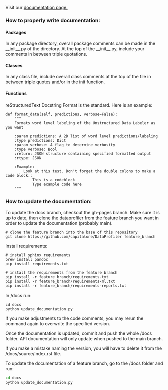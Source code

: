 Visit our [documentation page.](https://github.cloud.capitalone.com/pages/data-innovation/data-profiler/)

### How to properly write documentation:  

#### Packages  
In any package directory, overall package comments can be made in the 
\_\_init\_\_.py of the directory. At the top of the \_\_init\_\_.py,
include your comments in between triple quotations.

#### Classes  
In any class file, include overall class comments at the top of the file
in between triple quotes and/or in the init function.

#### Functions  
reStructuredText Docstring Format is the standard. Here is an example:

    def format_data(self, predictions, verbose=False):
        """
        Formats word level labeling of the Unstructured Data Labeler as you want
        
        :param predictions: A 2D list of word level predictions/labeling
        :type predictions: Dict
        :param verbose: A flag to determine verbosity
        :type verbose: Bool
        :return: JSON structure containing specified formatted output
        :rtype: JSON
        
        :Example:
            Look at this test. Don't forget the double colons to make a code block::
                This is a codeblock
                Type example code here
        """

### How to update the documentation:

To update the docs branch, checkout the gh-pages branch. Make sure it is up to
date, then clone the dataprofiler from the feature branch you want in order to
update the documentation (probably main).

    # clone the feature branch into the base of this repository
    git clone https://github.com/capitalone/DataProfiler feature_branch

Install requirements:

    # install sphinx requirements
    brew install pandoc
    pip install requirements.txt
    
    # install the requirements from the feature branch
    pip install -r feature_branch/requirements.txt
    pip install -r feature_branch/requirements-ml.txt
    pip install -r feature_branch/requirements-reports.txt

In /docs run:

    cd docs
    python update_documentation.py

If you make adjustments to the code comments, you may rerun the command again to
 overwrite the specified version. 

Once the documentation is updated, commit and push the whole 
/docs folder. API documentation will only update when pushed to the main 
branch. 

If you make a mistake naming the version, you will have to delete it from
the /docs/source/index.rst file.

To update the documentation of a feature branch, go to the /docs folder
and run:
```bash
cd docs
python update_documentation.py
```








